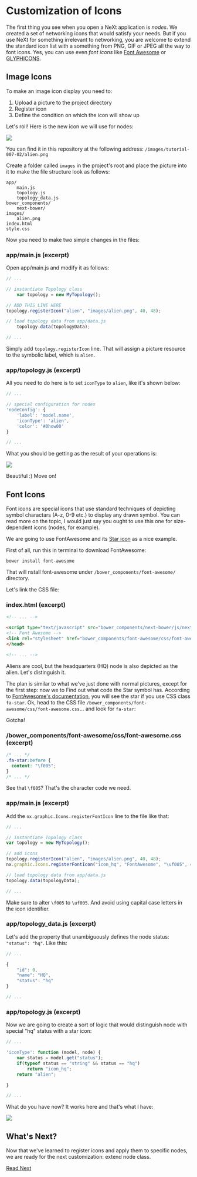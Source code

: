 # Customization of Icons

The first thing you see when you open a NeXt application is *nodes*. We created a set of networking icons that would satisfy your needs. But if you use NeXt for something irrelevant to networking, you are welcome to extend the standard icon list with a something from PNG, GIF or JPEG all the way to font icons. Yes, you can use even *font icons* like [Font Awesome](http://fontawesome.io) or [GLYPHICONS](http://glyphicons.com).

## Image Icons

To make an image icon display you need to:

1. Upload a picture to the project directory
2. Register icon
3. Define the condition on which the icon will show up

Let's roll! Here is the new icon we will use for nodes:

![](../images/tutorial-007-02/alien.png)

You can find it in this repository at the following address: ```/images/tutorial-007-02/alien.png```

Create a folder called ```images``` in the project's root and place the picture into it to make the file structure look as follows:

```
app/
	main.js
	topology.js
	topology_data.js
bower_components/
	next-bower/
images/
	alien.png
index.html
style.css
```

Now you need to make two simple changes in the files:

### app/main.js (excerpt)

Open app/main.js and modify it as follows:

```JavaScript
// ...

// instantiate Topology class
	var topology = new MyTopology();

// ADD THIS LINE HERE
topology.registerIcon("alien", "images/alien.png", 40, 48);

// load topology data from app/data.js
	topology.data(topologyData);

// ...

```

Simply add ```topology.registerIcon``` line. That will assign a picture resource to the symbolic label, which is ```alien```.

### app/topology.js (excerpt)

All you need to do here is to set ```iconType``` to ```alien```, like it's shown below:

```JavaScript
// ...

// special configuration for nodes
'nodeConfig': {
	'label': 'model.name',
	'iconType': 'alien',
	'color': '#0how00'
}

// ...
```

What you should be getting as the result of your operations is:

![](../images/tutorial-007-02/topology-aliens.png)

Beautiful :) Move on!

## Font Icons
Font icons are special icons that use standard techniques of depicting symbol charactars (A-z, 0-9 etc.) to display any drawn symbol. You can read more on the topic, I would just say you ought to use this one for size-dependent icons (nodes, for example). 

We are going to use FontAwesome and its [Star icon](http://fontawesome.io/icon/star/) as a nice example.

First of all, run this in terminal to download FontAwesome:

```
bower install font-awesome
```

That will nstall font-awesome under ```/bower_components/font-awesome/``` directory.

Let's link the CSS file:

### index.html (excerpt)

```HTML
<!-- ... -->

<script type="text/javascript" src="bower_components/next-bower/js/next.min.js"></script>
<!-- Font Awesome -->
<link rel="stylesheet" href="bower_components/font-awesome/css/font-awesome.min.css">
</head>

<!-- ... -->
```

Aliens are cool, but the headquarters (HQ) node is also depicted as the alien. Let's distinguish it.

The plan is similar to what we've just done with normal pictures, except for the first step: now we to Find out what code the Star symbol has. According to [FontAwesome's documentation](http://fontawesome.io/icon/star/), you will see the star if you use CSS class ```fa-star```. Ok, head to the CSS file ```/bower_components/font-awesome/css/font-awesome.css```... and look for ```fa-star```:

Gotcha!

### /bower_components/font-awesome/css/font-awesome.css (excerpt)

```CSS
/* ... */
.fa-star:before {
  content: "\f005";
}
/* ... */
```

See that ```\f005```? That's the character code we need.


### app/main.js (excerpt)

Add the ```nx.graphic.Icons.registerFontIcon``` line to the file like that:

```JavaScript
// ...

// instantiate Topology class
var topology = new MyTopology();

// add icons
topology.registerIcon("alien", "images/alien.png", 40, 48);
nx.graphic.Icons.registerFontIcon("icon_hq", "FontAwesome", "\uf005", 48);

// load topology data from app/data.js
topology.data(topologyData);

// ...
```

Make sure to alter ```\f005``` to ```\uf005```. And avoid using capital case letters in the icon identifier.

### app/topology_data.js (excerpt)
Let's add the property that unambiguously defines the node status: ```"status": "hq"```. Like this:

```JavaScript
// ...

{
	"id": 0,
	"name": "HQ",
	"status": "hq"
}

// ...
```

### app/topology.js (excerpt)
Now we are going to create a sort of logic that would distinguish node with special "hq" status with a star icon:

```JavaScript
// ...

'iconType': function (model, node) {
	var status = model.get("status");
	if(typeof status == "string" && status == "hq")
		return "icon_hq";
	return "alien";

}

// ...

```

What do you have now? It works here and that's what I have:

![](../images/tutorial-007-02/aliens_star.png)

## What's Next?
Now that we've learned to register icons and apply them to specific nodes, we are ready for the next customization: extend node class.

[Read Next](/tutorials/tutorial-007-03.md)
